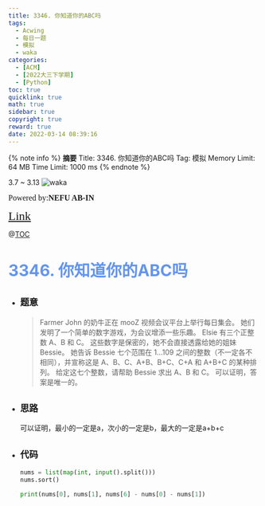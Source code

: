 ```yaml
---
title: 3346. 你知道你的ABC吗
tags:
  - Acwing
  - 每日一题
  - 模拟
  - waka
categories:
  - [ACM]
  - [2022大三下学期]
  - [Python]
toc: true
quicklink: true
math: true
sidebar: true
copyright: true
reward: true
date: 2022-03-14 08:39:16
---
```



{% note info %}
**摘要**
Title: 3346. 你知道你的ABC吗
Tag: 模拟
Memory Limit: 64 MB
Time Limit: 1000 ms
{% endnote %}
<!-- more -->

3.7 \~ 3.13
![waka](https://oss.ab-in.cn/Pictures/waka2.png)

<font size=3 face=楷体>Powered by:**NEFU AB-IN**</font>

<font color=#FFA500 size=5 face=楷体>[Link](https://www.acwing.com/problem/content/3349/)</font>

@[TOC](文章目录)

# <font color=#6495ED size=6>3346. 你知道你的ABC吗</font>

* ## <font size=4 face=粗体>题意</font>

  >Farmer John 的奶牛正在 mooZ 视频会议平台上举行每日集会。
  >她们发明了一个简单的数字游戏，为会议增添一些乐趣。
  >Elsie 有三个正整数 A、B 和 C。
  >这些数字是保密的，她不会直接透露给她的姐妹 Bessie。
  >她告诉 Bessie 七个范围在 1…109 之间的整数（不一定各不相同），并宣称这是 A、B、C、A+B、B+C、C+A 和 A+B+C 的某种排列。
  >给定这七个整数，请帮助 Bessie 求出 A、B 和 C。
  >可以证明，答案是唯一的。

* ## <font size=4 face=粗体>思路</font>

  可以证明，最小的一定是a，次小的一定是b，最大的一定是a+b+c

* ## <font size=4 face=粗体>代码</font>

  ```python
  nums = list(map(int, input().split()))
  nums.sort()

  print(nums[0], nums[1], nums[6] - nums[0] - nums[1])
  ```
